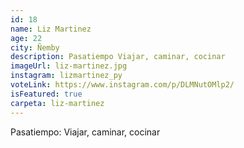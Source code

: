 ```yaml
---
id: 18
name: Liz Martinez
age: 22
city: Ñemby
description: Pasatiempo Viajar, caminar, cocinar
imageUrl: liz-martinez.jpg
instagram: lizmartinez_py
voteLink: https://www.instagram.com/p/DLMNutOMlp2/
isFeatured: true
carpeta: liz-martinez
---
```


Pasatiempo: Viajar, caminar, cocinar
